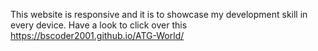 This website is responsive and it is to showcase my development skill in every device.
Have a look to click over this https://bscoder2001.github.io/ATG-World/
